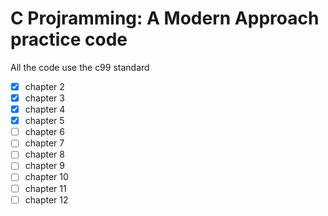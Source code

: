 # C Projramming: A Modern Approach  practice code

All the code use the c99 standard

- [x] chapter 2  
- [x] chapter 3
- [x] chapter 4
- [x] chapter 5
- [ ] chapter 6
- [ ] chapter 7
- [ ] chapter 8
- [ ] chapter 9
- [ ] chapter 10
- [ ] chapter 11
- [ ] chapter 12